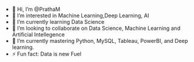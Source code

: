 - 👋 Hi, I’m @PrathaM
- 👀 I’m interested in Machine Learning,Deep Learning, AI
- 🌱 I’m currently learning Data Science
- 💞️ I’m looking to collaborate on Data Science, Machine Learning and Artificial Intellegence
- 🌱 I’m currently mastering Python, MySQL, Tableau, PowerBI, and Deep learning.
- ⚡ Fun fact: Data is new Fuel 

<!---
Pratham0405/Pratham0405 is a ✨ special ✨ repository because its `README.md` (this file) appears on your GitHub profile.
You can click the Preview link to take a look at your changes.
--->
